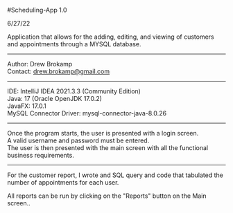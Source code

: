 #Scheduling-App 1.0

6/27/22

Application that allows for the adding, editing, and viewing of customers and appointments through a MYSQL database.

---
Author: Drew Brokamp  
Contact: drew.brokamp@gmail.com

---
IDE: IntelliJ IDEA 2021.3.3 (Community Edition)  
Java: 17 (Oracle OpenJDK 17.0.2)  
JavaFX: 17.0.1  
MySQL Connector Driver: mysql-connector-java-8.0.26  

---
Once the program starts, the user is presented with a login screen.  
A valid username and password must be entered.  
The user is then presented with the main screen with all the functional business requirements.

---
For the customer report, I wrote and SQL query and code that tabulated the number of appointments for each user.  

All reports can be run by clicking on the "Reports" button on the Main screen..